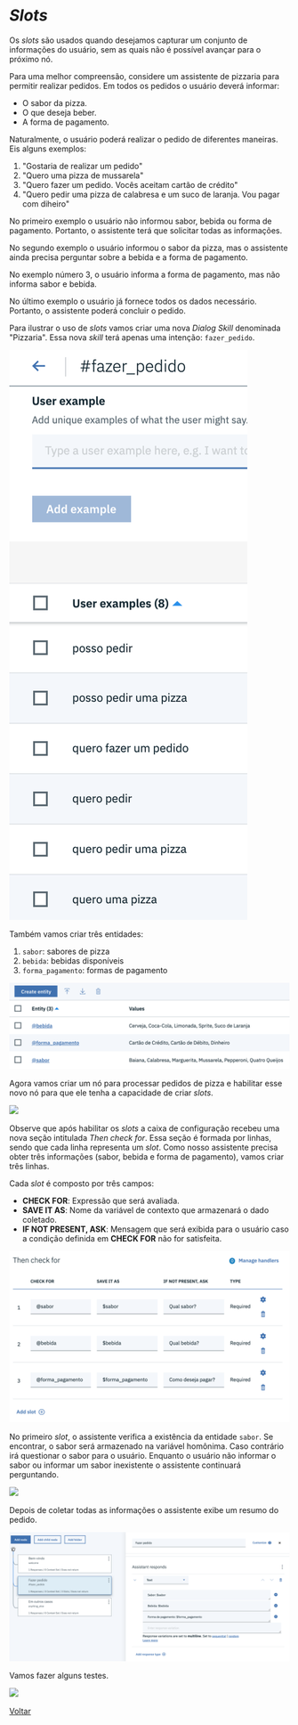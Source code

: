 # *Slots*

Os *slots* são usados quando desejamos capturar um conjunto de informações do usuário, sem as quais não é possível avançar para o próximo nó.

Para uma melhor compreensão, considere um assistente de pizzaria para permitir realizar pedidos. Em todos os pedidos o usuário deverá informar:

* O sabor da pizza.
* O que deseja beber.
* A forma de pagamento.

Naturalmente, o usuário poderá realizar o pedido de diferentes maneiras. Eis alguns exemplos:

1. "Gostaria de realizar um pedido"
2. "Quero uma pizza de mussarela"
3. "Quero fazer um pedido. Vocês aceitam cartão de crédito"
4. "Quero pedir uma pizza de calabresa e um suco de laranja. Vou pagar com diheiro"

No primeiro exemplo o usuário não informou sabor, bebida ou forma de pagamento. Portanto, o assistente terá que solicitar todas as informações.

No segundo exemplo o usuário informou o sabor da pizza, mas o assistente ainda precisa perguntar sobre a bebida e a forma de pagamento.

No exemplo número 3, o usuário informa a forma de pagamento, mas não informa sabor e bebida.

No último exemplo o usuário já fornece todos os dados necessário. Portanto, o assistente poderá concluir o pedido.

Para ilustrar o uso de *slots* vamos criar uma nova *Dialog Skill* denominada "Pizzaria". Essa nova *skill* terá apenas uma intenção: `fazer_pedido`.

![](IntentExample.png)

Também vamos criar três entidades:

1. `sabor`: sabores de pizza
2. `bebida`: bebidas disponíveis
3. `forma_pagamento`: formas de pagamento

![](EntitiesExample.png)

Agora vamos criar um nó para processar pedidos de pizza e habilitar esse novo nó para que ele tenha a capacidade de criar *slots*.

![](EnableSlots.gif)

Observe que após habilitar os *slots* a caixa de configuração recebeu uma nova seção intitulada *Then check for*. Essa seção é formada por linhas, sendo que cada linha representa um *slot*. Como nosso assistente precisa obter três informações (sabor, bebida e forma de pagamento), vamos criar três linhas.

Cada *slot* é composto por três campos:

* **CHECK FOR**: Expressão que será avaliada.
* **SAVE IT AS**: Nome da variável de contexto que armazenará o dado coletado.
* **IF NOT PRESENT, ASK**: Mensagem que será exibida para o usuário caso a condição definida em **CHECK FOR** não for satisfeita.

![](SlotsExample.png)

No primeiro *slot*, o assistente verifica a existência da entidade `sabor`. Se encontrar, o sabor será armazenado na variável homônima. Caso contrário irá questionar o sabor para o usuário. Enquanto o usuário não informar o sabor ou informar um sabor inexistente o assistente continuará perguntando.

![](SlotsExample.gif)

Depois de coletar todas as informações o assistente exibe um resumo do pedido.

![](FinishNodeExample.png)

Vamos fazer alguns testes.

![](SlotsExample.gif)

[Voltar](../)
